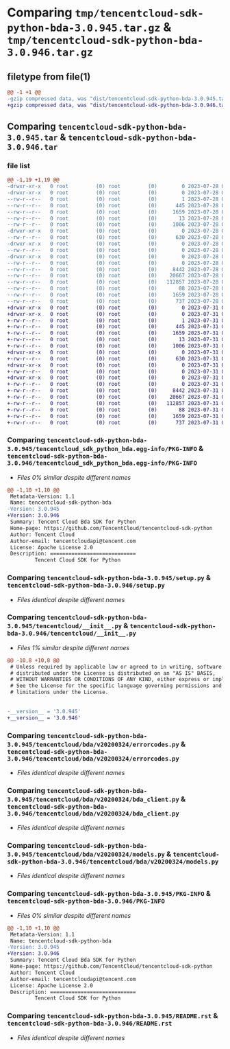 # Comparing `tmp/tencentcloud-sdk-python-bda-3.0.945.tar.gz` & `tmp/tencentcloud-sdk-python-bda-3.0.946.tar.gz`

## filetype from file(1)

```diff
@@ -1 +1 @@
-gzip compressed data, was "dist/tencentcloud-sdk-python-bda-3.0.945.tar", last modified: Fri Jul 28 00:21:42 2023, max compression
+gzip compressed data, was "dist/tencentcloud-sdk-python-bda-3.0.946.tar", last modified: Mon Jul 31 00:19:34 2023, max compression
```

## Comparing `tencentcloud-sdk-python-bda-3.0.945.tar` & `tencentcloud-sdk-python-bda-3.0.946.tar`

### file list

```diff
@@ -1,19 +1,19 @@
-drwxr-xr-x   0 root         (0) root         (0)        0 2023-07-28 00:21:42.000000 tencentcloud-sdk-python-bda-3.0.945/
-drwxr-xr-x   0 root         (0) root         (0)        0 2023-07-28 00:21:42.000000 tencentcloud-sdk-python-bda-3.0.945/tencentcloud_sdk_python_bda.egg-info/
--rw-r--r--   0 root         (0) root         (0)        1 2023-07-28 00:21:42.000000 tencentcloud-sdk-python-bda-3.0.945/tencentcloud_sdk_python_bda.egg-info/dependency_links.txt
--rw-r--r--   0 root         (0) root         (0)      445 2023-07-28 00:21:42.000000 tencentcloud-sdk-python-bda-3.0.945/tencentcloud_sdk_python_bda.egg-info/SOURCES.txt
--rw-r--r--   0 root         (0) root         (0)     1659 2023-07-28 00:21:42.000000 tencentcloud-sdk-python-bda-3.0.945/tencentcloud_sdk_python_bda.egg-info/PKG-INFO
--rw-r--r--   0 root         (0) root         (0)       13 2023-07-28 00:21:42.000000 tencentcloud-sdk-python-bda-3.0.945/tencentcloud_sdk_python_bda.egg-info/top_level.txt
--rw-r--r--   0 root         (0) root         (0)     1006 2023-07-28 00:21:42.000000 tencentcloud-sdk-python-bda-3.0.945/setup.py
-drwxr-xr-x   0 root         (0) root         (0)        0 2023-07-28 00:21:42.000000 tencentcloud-sdk-python-bda-3.0.945/tencentcloud/
--rw-r--r--   0 root         (0) root         (0)      630 2023-07-28 00:21:42.000000 tencentcloud-sdk-python-bda-3.0.945/tencentcloud/__init__.py
-drwxr-xr-x   0 root         (0) root         (0)        0 2023-07-28 00:21:42.000000 tencentcloud-sdk-python-bda-3.0.945/tencentcloud/bda/
--rw-r--r--   0 root         (0) root         (0)        0 2023-07-28 00:21:42.000000 tencentcloud-sdk-python-bda-3.0.945/tencentcloud/bda/__init__.py
-drwxr-xr-x   0 root         (0) root         (0)        0 2023-07-28 00:21:42.000000 tencentcloud-sdk-python-bda-3.0.945/tencentcloud/bda/v20200324/
--rw-r--r--   0 root         (0) root         (0)        0 2023-07-28 00:21:42.000000 tencentcloud-sdk-python-bda-3.0.945/tencentcloud/bda/v20200324/__init__.py
--rw-r--r--   0 root         (0) root         (0)     8442 2023-07-28 00:21:42.000000 tencentcloud-sdk-python-bda-3.0.945/tencentcloud/bda/v20200324/errorcodes.py
--rw-r--r--   0 root         (0) root         (0)    20667 2023-07-28 00:21:42.000000 tencentcloud-sdk-python-bda-3.0.945/tencentcloud/bda/v20200324/bda_client.py
--rw-r--r--   0 root         (0) root         (0)   112857 2023-07-28 00:21:42.000000 tencentcloud-sdk-python-bda-3.0.945/tencentcloud/bda/v20200324/models.py
--rw-r--r--   0 root         (0) root         (0)       88 2023-07-28 00:21:42.000000 tencentcloud-sdk-python-bda-3.0.945/setup.cfg
--rw-r--r--   0 root         (0) root         (0)     1659 2023-07-28 00:21:42.000000 tencentcloud-sdk-python-bda-3.0.945/PKG-INFO
--rw-r--r--   0 root         (0) root         (0)      737 2023-07-28 00:21:42.000000 tencentcloud-sdk-python-bda-3.0.945/README.rst
+drwxr-xr-x   0 root         (0) root         (0)        0 2023-07-31 00:19:34.000000 tencentcloud-sdk-python-bda-3.0.946/
+drwxr-xr-x   0 root         (0) root         (0)        0 2023-07-31 00:19:34.000000 tencentcloud-sdk-python-bda-3.0.946/tencentcloud_sdk_python_bda.egg-info/
+-rw-r--r--   0 root         (0) root         (0)        1 2023-07-31 00:19:34.000000 tencentcloud-sdk-python-bda-3.0.946/tencentcloud_sdk_python_bda.egg-info/dependency_links.txt
+-rw-r--r--   0 root         (0) root         (0)      445 2023-07-31 00:19:34.000000 tencentcloud-sdk-python-bda-3.0.946/tencentcloud_sdk_python_bda.egg-info/SOURCES.txt
+-rw-r--r--   0 root         (0) root         (0)     1659 2023-07-31 00:19:34.000000 tencentcloud-sdk-python-bda-3.0.946/tencentcloud_sdk_python_bda.egg-info/PKG-INFO
+-rw-r--r--   0 root         (0) root         (0)       13 2023-07-31 00:19:34.000000 tencentcloud-sdk-python-bda-3.0.946/tencentcloud_sdk_python_bda.egg-info/top_level.txt
+-rw-r--r--   0 root         (0) root         (0)     1006 2023-07-31 00:19:34.000000 tencentcloud-sdk-python-bda-3.0.946/setup.py
+drwxr-xr-x   0 root         (0) root         (0)        0 2023-07-31 00:19:34.000000 tencentcloud-sdk-python-bda-3.0.946/tencentcloud/
+-rw-r--r--   0 root         (0) root         (0)      630 2023-07-31 00:19:34.000000 tencentcloud-sdk-python-bda-3.0.946/tencentcloud/__init__.py
+drwxr-xr-x   0 root         (0) root         (0)        0 2023-07-31 00:19:34.000000 tencentcloud-sdk-python-bda-3.0.946/tencentcloud/bda/
+-rw-r--r--   0 root         (0) root         (0)        0 2023-07-31 00:19:34.000000 tencentcloud-sdk-python-bda-3.0.946/tencentcloud/bda/__init__.py
+drwxr-xr-x   0 root         (0) root         (0)        0 2023-07-31 00:19:34.000000 tencentcloud-sdk-python-bda-3.0.946/tencentcloud/bda/v20200324/
+-rw-r--r--   0 root         (0) root         (0)        0 2023-07-31 00:19:34.000000 tencentcloud-sdk-python-bda-3.0.946/tencentcloud/bda/v20200324/__init__.py
+-rw-r--r--   0 root         (0) root         (0)     8442 2023-07-31 00:19:34.000000 tencentcloud-sdk-python-bda-3.0.946/tencentcloud/bda/v20200324/errorcodes.py
+-rw-r--r--   0 root         (0) root         (0)    20667 2023-07-31 00:19:34.000000 tencentcloud-sdk-python-bda-3.0.946/tencentcloud/bda/v20200324/bda_client.py
+-rw-r--r--   0 root         (0) root         (0)   112857 2023-07-31 00:19:34.000000 tencentcloud-sdk-python-bda-3.0.946/tencentcloud/bda/v20200324/models.py
+-rw-r--r--   0 root         (0) root         (0)       88 2023-07-31 00:19:34.000000 tencentcloud-sdk-python-bda-3.0.946/setup.cfg
+-rw-r--r--   0 root         (0) root         (0)     1659 2023-07-31 00:19:34.000000 tencentcloud-sdk-python-bda-3.0.946/PKG-INFO
+-rw-r--r--   0 root         (0) root         (0)      737 2023-07-31 00:19:34.000000 tencentcloud-sdk-python-bda-3.0.946/README.rst
```

### Comparing `tencentcloud-sdk-python-bda-3.0.945/tencentcloud_sdk_python_bda.egg-info/PKG-INFO` & `tencentcloud-sdk-python-bda-3.0.946/tencentcloud_sdk_python_bda.egg-info/PKG-INFO`

 * *Files 0% similar despite different names*

```diff
@@ -1,10 +1,10 @@
 Metadata-Version: 1.1
 Name: tencentcloud-sdk-python-bda
-Version: 3.0.945
+Version: 3.0.946
 Summary: Tencent Cloud Bda SDK for Python
 Home-page: https://github.com/TencentCloud/tencentcloud-sdk-python
 Author: Tencent Cloud
 Author-email: tencentcloudapi@tencent.com
 License: Apache License 2.0
 Description: ============================
         Tencent Cloud SDK for Python
```

### Comparing `tencentcloud-sdk-python-bda-3.0.945/setup.py` & `tencentcloud-sdk-python-bda-3.0.946/setup.py`

 * *Files identical despite different names*

### Comparing `tencentcloud-sdk-python-bda-3.0.945/tencentcloud/__init__.py` & `tencentcloud-sdk-python-bda-3.0.946/tencentcloud/__init__.py`

 * *Files 1% similar despite different names*

```diff
@@ -10,8 +10,8 @@
 # Unless required by applicable law or agreed to in writing, software
 # distributed under the License is distributed on an "AS IS" BASIS,
 # WITHOUT WARRANTIES OR CONDITIONS OF ANY KIND, either express or implied.
 # See the License for the specific language governing permissions and
 # limitations under the License.
 
 
-__version__ = '3.0.945'
+__version__ = '3.0.946'
```

### Comparing `tencentcloud-sdk-python-bda-3.0.945/tencentcloud/bda/v20200324/errorcodes.py` & `tencentcloud-sdk-python-bda-3.0.946/tencentcloud/bda/v20200324/errorcodes.py`

 * *Files identical despite different names*

### Comparing `tencentcloud-sdk-python-bda-3.0.945/tencentcloud/bda/v20200324/bda_client.py` & `tencentcloud-sdk-python-bda-3.0.946/tencentcloud/bda/v20200324/bda_client.py`

 * *Files identical despite different names*

### Comparing `tencentcloud-sdk-python-bda-3.0.945/tencentcloud/bda/v20200324/models.py` & `tencentcloud-sdk-python-bda-3.0.946/tencentcloud/bda/v20200324/models.py`

 * *Files identical despite different names*

### Comparing `tencentcloud-sdk-python-bda-3.0.945/PKG-INFO` & `tencentcloud-sdk-python-bda-3.0.946/PKG-INFO`

 * *Files 0% similar despite different names*

```diff
@@ -1,10 +1,10 @@
 Metadata-Version: 1.1
 Name: tencentcloud-sdk-python-bda
-Version: 3.0.945
+Version: 3.0.946
 Summary: Tencent Cloud Bda SDK for Python
 Home-page: https://github.com/TencentCloud/tencentcloud-sdk-python
 Author: Tencent Cloud
 Author-email: tencentcloudapi@tencent.com
 License: Apache License 2.0
 Description: ============================
         Tencent Cloud SDK for Python
```

### Comparing `tencentcloud-sdk-python-bda-3.0.945/README.rst` & `tencentcloud-sdk-python-bda-3.0.946/README.rst`

 * *Files identical despite different names*

